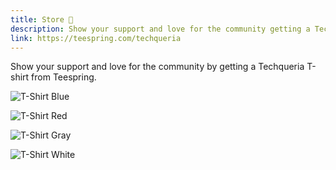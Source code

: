 ```yaml
---
title: Store 🛒️
description: Show your support and love for the community getting a Techqueria T-shirt.
link: https://teespring.com/techqueria
---
```


Show your support and love for the community by getting a Techqueria T-shirt from Teespring.

![T-Shirt Blue](https://vangogh.teespring.com/shirt_pic/8390721/9661921/6/648/480x9999/front.jpg?v=2016-11-07-04-24)

![T-Shirt Red](https://vangogh.teespring.com/shirt_pic/8390721/9661921/6/647/480x9999/front.jpg?v=2016-11-07-04-24)

![T-Shirt Gray](https://vangogh.teespring.com/shirt_pic/8390721/9661921/6/651/480x9999/front.jpg?v=2016-11-07-04-24)

![T-Shirt White](https://vangogh.teespring.com/shirt_pic/8390721/9661921/6/656/480x9999/front.jpg?v=2016-11-07-04-24)
